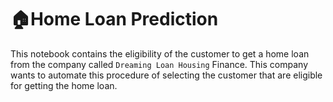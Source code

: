 # 🏠Home Loan Prediction
This notebook contains the eligibility of the customer to get a home loan from the company called `Dreaming Loan Housing` Finance. This company wants to automate this procedure of selecting the customer that are eligible for getting the home loan.